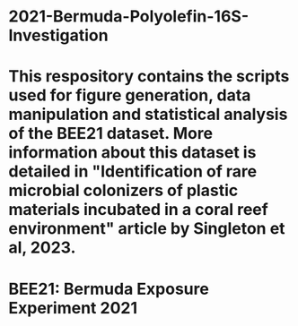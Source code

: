 # 2021-Bermuda-Polyolefin-16S-Investigation

# This respository contains the scripts used for figure generation, data manipulation and statistical analysis of the BEE21 dataset. More information about this dataset is detailed in "Identification of rare microbial colonizers of plastic materials incubated in a coral reef environment" article by Singleton et al, 2023.

# BEE21: Bermuda Exposure Experiment 2021
